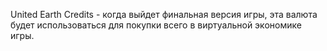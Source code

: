 United Earth Credits - когда выйдет финальная версия игры, эта валюта будет использоваться для покупки всего в виртуальной экономике игры. 